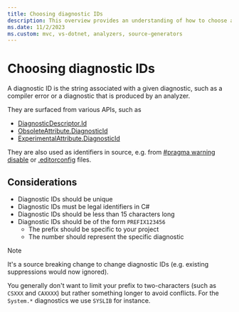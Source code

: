 ```yaml
---
title: Choosing diagnostic IDs
description: This overview provides an understanding of how to choose a diagnostic ID
ms.date: 11/2/2023
ms.custom: mvc, vs-dotnet, analyzers, source-generators
---
```


# Choosing diagnostic IDs

A diagnostic ID is the string associated with a given diagnostic, such as a
compiler error or a diagnostic that is produced by an analyzer.

They are surfaced from various APIs, such as

* [DiagnosticDescriptor.Id]
* [ObsoleteAttribute.DiagnosticId]
* [ExperimentalAttribute.DiagnosticId]

They are also used as identifiers in source, e.g. from [#pragma warning disable]
or [.editorconfig] files.

## Considerations

* Diagnostic IDs should be unique
* Diagnostic IDs must be legal identifiers in C#
* Diagnostic IDs should be less than 15 characters long
* Diagnostic IDs should be of the form `PREFIX123456`
    - The prefix should be specific to your project
    - The number should represent the specific diagnostic

> [!NOTE]
> It's a source breaking change to change diagnostic IDs (e.g. existing
> suppressions would now ignored).

You generally don't want to limit your prefix to two-characters (such as `CSXXX`
and `CAXXXX`) but rather something longer to avoid conflicts. For the `System.*`
diagnostics we use `SYSLIB` for instance.

[DiagnosticDescriptor.Id]: https://learn.microsoft.com/dotnet/api/microsoft.codeanalysis.diagnosticdescriptor.id
[ObsoleteAttribute.DiagnosticId]: https://learn.microsoft.com/dotnet/api/system.obsoleteattribute.diagnosticid
[ExperimentalAttribute.DiagnosticId]: https://learn.microsoft.com/dotnet/api/system.diagnostics.codeanalysis.experimentalattribute.diagnosticid
[#pragma warning disable]: https://learn.microsoft.com/en-us/dotnet/csharp/language-reference/preprocessor-directives#pragma-warning
[.editorconfig]: https://learn.microsoft.com/dotnet/fundamentals/code-analysis/code-style-rule-options
